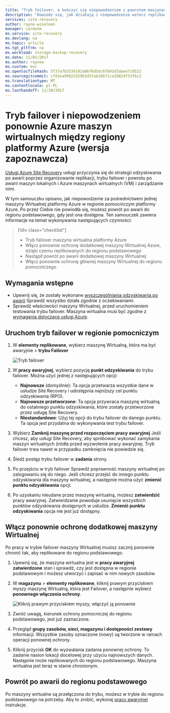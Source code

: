 ```yaml
---
title: "Tryb failover, a kończyć się niepowodzeniem z powrotem maszynach wirtualnych platformy Azure, replikowane do dodatkowej region platformy Azure z usługą Azure Site Recovery (wersja zapoznawcza)"
description: "Dowiedz się, jak działają i niepowodzenie wstecz replikacji maszyn wirtualnych platformy Azure w regionie pomocniczym Azure z usługą Azure Site Recovery"
services: site-recovery
author: rayne-wiselman
manager: carmonm
ms.service: site-recovery
ms.devlang: na
ms.topic: article
ms.tgt_pltfrm: na
ms.workload: storage-backup-recovery
ms.date: 11/01/2017
ms.author: raynew
ms.custom: mvc
ms.openlocfilehash: 5f37a7b3534102a06f6d5dc6fb91d3abee7c0522
ms.sourcegitcommit: cfd1ea99922329b3d5fab26b71ca2882df33f6c2
ms.translationtype: MT
ms.contentlocale: pl-PL
ms.lasthandoff: 11/30/2017
---
```

# <a name="fail-over-and-fail-back-azure-vms-between-azure-regions-preview"></a>Tryb failover i niepowodzeniem ponownie Azure maszyn wirtualnych między regiony platformy Azure (wersja zapoznawcza)

[Usługi Azure Site Recovery](../site-recovery-overview.md) usługi przyczynia się do strategii odzyskiwania po awarii poprzez organizowanie replikacji, trybu failover i powrotu po awarii maszyn lokalnych i Azure maszynach wirtualnych (VM) i zarządzanie nimi.

W tym samouczku opisano, jak niepowodzenie za pośrednictwem jednej maszyny Wirtualnej platformy Azure w regionie pomocniczym platformy Azure. Po przez Ciebie nie powiodła się, możesz powrót po awarii do regionu podstawowego, gdy jest ona dostępna. Ten samouczek zawiera informacje na temat wykonywania następujących czynności:

> [!div class="checklist"]
> * Tryb failover maszyna wirtualna platformy Azure
> * Włącz ponownie ochronę dodatkowej maszyny Wirtualnej Azure, dzięki czemu replikowanych do regionu podstawowego
> * Nastąpił powrót po awarii dodatkowej maszyny Wirtualnej
> * Włącz ponownie ochronę głównej maszyny Wirtualnej do regionu pomocniczego

## <a name="prerequisites"></a>Wymagania wstępne

- Upewnij się, że zostały wykonane [wyszczególniania odzyskiwania po awarii](azure-to-azure-tutorial-dr-drill.md) Sprawdź wszystko działa zgodnie z oczekiwaniami.
- Sprawdź właściwości maszyny Wirtualnej, przed uruchomieniem testowania trybu failover. Maszyna wirtualna musi być zgodne z [wymagania dotyczące usługi Azure](../site-recovery-support-matrix-to-azure.md#failed-over-azure-vm-requirements).

## <a name="run-a-failover-to-the-secondary-region"></a>Uruchom tryb failover w regionie pomocniczym

1. W **elementy replikowane**, wybierz maszynę Wirtualną, która ma być awaryjnie > **trybu Failover**

   ![Tryb failover](./media/azure-to-azure-tutorial-failover-failback/failover.png)

2. W **pracy awaryjnej**, wybierz pozycję **punkt odzyskiwania** do trybu failover. Można użyć jednej z następujących opcji:

   * **Najnowsze** (domyślnie): Ta opcja przetwarza wszystkie dane w usłudze Site Recovery i udostępnia najniższy cel punktu odzyskiwania (RPO).
   * **Najnowsze przetworzone**: Ta opcja przywraca maszynę wirtualną do ostatniego punktu odzyskiwania, które zostały przetworzone przez usługę Site Recovery.
   * **Niestandardowe**: Użyj tej opcji do trybu failover do danego punktu. Ta opcja jest przydatna do wykonywania test trybu failover.

3. Wybierz **Zamknij maszynę przed rozpoczęciem pracy awaryjnej** Jeśli chcesz, aby usługi Site Recovery, aby spróbować wykonać zamykania maszyn wirtualnych źródła przed wyzwolenie pracy awaryjnej. Tryb failover trwa nawet w przypadku zamknięcia nie powiedzie się.

4. Śledź postęp trybu failover w **zadania** strony.

5. Po przejściu w tryb failover Sprawdź poprawność maszyny wirtualnej po zalogowaniu się do niego. Jeśli chcesz przejść do innego punktu odzyskiwania dla maszyny wirtualnej, a następnie można użyć **zmienić punktu odzyskiwania** opcji.

6. Po uzyskaniu nieudane przez maszynę wirtualną, możesz **zatwierdzić** pracy awaryjnej.
   Zatwierdzanie powoduje usunięcie wszystkich punktów odzyskiwania dostępnych w usłudze. **Zmienić punktu odzyskiwania** opcja nie jest już dostępny.

## <a name="reprotect-the-secondary-vm"></a>Włącz ponownie ochronę dodatkowej maszyny Wirtualnej

Po pracy w trybie failover maszyny Wirtualnej musisz zacznij ponownie chronić tak, aby replikowane do regionu podstawowego.

1. Upewnij się, że maszyna wirtualna jest w **pracy awaryjnej zatwierdzone** stan i sprawdź, czy jest dostępna w regionie podstawowym i możesz utworzyć i zapisać w nim nowych zasobów.
2. W **magazynu** > **elementy replikowane**, kliknij prawym przyciskiem myszy maszynę Wirtualną, która jest Failover, a następnie wybierz **ponownego włączenia ochrony**.

   ![Kliknij prawym przyciskiem myszy, włączyć ją ponownie](./media/azure-to-azure-tutorial-failover-failback/reprotect.png)

2. Zwróć uwagę, kierunek ochrony pomocniczej do regionu podstawowego, jest już zaznaczone.
3. Przegląd **grupy zasobów, sieci, magazynu i dostępności zestawy** informacji. Wszystkie zasoby oznaczone (nowy) są tworzone w ramach operacji ponownej ochrony.
4. Kliknij przycisk **OK** do wyzwalania zadania ponownej ochrony. To zadanie nasion lokacji docelowej przy użyciu najnowszych danych. Następnie może replikowanych do regionu podstawowego. Maszyna wirtualna jest teraz w stanie chronionym.

## <a name="fail-back-to-the-primary-region"></a>Powrót po awarii do regionu podstawowego

Po maszyny wirtualne są przełączona do trybu, możesz w trybie do regionu podstawowego na potrzeby. Aby to zrobić, wykonaj [pracy awaryjnej](#run-a-failover) instrukcje.
